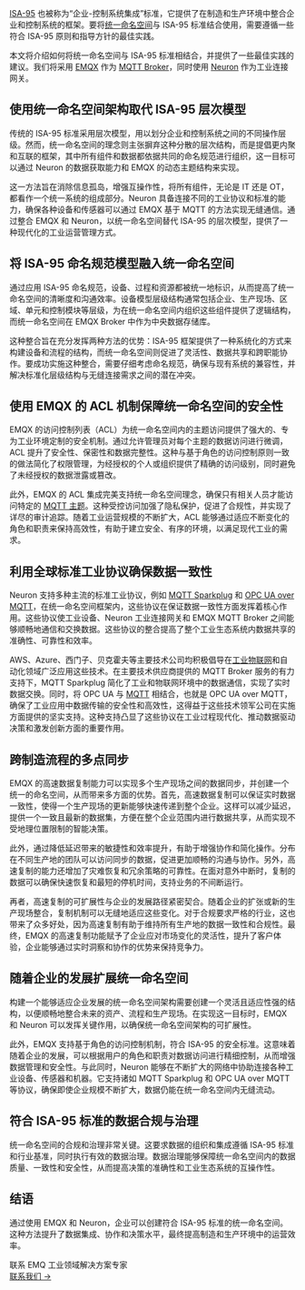 [ISA-95](https://www.emqx.com/zh/blog/exploring-isa95-standards-in-manufacturing) 也被称为“企业-控制系统集成”标准，它提供了在制造和生产环境中整合企业和控制系统的框架。要将[统一命名空间](https://www.emqx.com/zh/blog/unified-namespace-next-generation-data-fabric-for-iiot)与 ISA-95 标准结合使用，需要遵循一些符合 ISA-95 原则和指导方针的最佳实践。

本文将介绍如何将统一命名空间与 ISA-95 标准相结合，并提供了一些最佳实践的建议。我们将采用 [EMQX](https://www.emqx.com/zh/products/emqx) 作为 [MQTT Broker](https://www.emqx.com/zh/blog/the-ultimate-guide-to-mqtt-broker-comparison)，同时使用 [Neuron](https://neugates.io/zh) 作为工业连接网关。

## 使用统一命名空间架构取代 ISA-95 层次模型

传统的 ISA-95 标准采用层次模型，用以划分企业和控制系统之间的不同操作层级。然而，统一命名空间的理念则主张摒弃这种分散的层次结构，而是提倡更内聚和互联的框架，其中所有组件和数据都依据共同的命名规范进行组织，这一目标可以通过 Neuron 的数据获取能力和 EMQX 的动态主题结构来实现。

这一方法旨在消除信息孤岛，增强互操作性，将所有组件，无论是 IT 还是 OT，都看作一个统一系统的组成部分。Neuron 具备连接不同的工业协议和标准的能力，确保各种设备和传感器可以通过 EMQX 基于 MQTT 的方法实现无缝通信。通过整合 EMQX 和 Neuron，以统一命名空间替代 ISA-95 的层次模型，提供了一种现代化的工业运营管理方式。

## 将 ISA-95 命名规范模型融入统一命名空间

通过应用 ISA-95 命名规范，设备、过程和资源都被统一地标识，从而提高了统一命名空间的清晰度和沟通效率。设备模型层级结构通常包括企业、生产现场、区域、单元和控制模块等层级，为在统一命名空间内组织这些组件提供了逻辑结构，而统一命名空间在 EMQX Broker 中作为中央数据存储库。

这种整合旨在充分发挥两种方法的优势：ISA-95 框架提供了一种系统化的方式来构建设备和流程的结构，而统一命名空间则促进了灵活性、数据共享和跨职能协作。要成功实施这种整合，需要仔细考虑命名规范，确保与现有系统的兼容性，并解决标准化层级结构与无缝连接需求之间的潜在冲突。

## 使用 EMQX 的 ACL 机制保障统一命名空间的安全性

EMQX 的访问控制列表（ACL）为统一命名空间内的主题访问提供了强大的、专为工业环境定制的安全机制。通过允许管理员对每个主题的数据访问进行微调，ACL 提升了安全性、保密性和数据完整性。这种与基于角色的访问控制原则一致的做法简化了权限管理，为经授权的个人或组织提供了精确的访问级别，同时避免了未经授权的数据泄露或篡改。

此外，EMQX 的 ACL 集成完美支持统一命名空间理念，确保只有相关人员才能访问特定的 [MQTT 主题](https://www.emqx.com/zh/blog/advanced-features-of-mqtt-topics)。这种受控访问加强了隐私保护，促进了合规性，并实现了详尽的审计追踪。随着工业运营规模的不断扩大，ACL 能够通过适应不断变化的角色和职责来保持高效性，有助于建立安全、有序的环境，以满足现代工业的需求。

## 利用全球标准工业协议确保数据一致性

Neuron 支持多种主流的标准工业协议，例如 [MQTT Sparkplug](https://www.emqx.com/zh/blog/mqtt-sparkplug-bridging-it-and-ot-in-industry-4-0) 和 [OPC UA over MQTT](https://www.emqx.com/zh/blog/opc-ua-over-mqtt-the-future-of-it-and-ot-convergence)，在统一命名空间框架内，这些协议在保证数据一致性方面发挥着核心作用。这些协议使工业设备、Neuron 工业连接网关和 EMQX MQTT Broker 之间能够顺畅地通信和交换数据。这些协议的整合提高了整个工业生态系统内数据共享的准确性、可靠性和效率。

AWS、Azure、西门子、贝克霍夫等主要技术公司均积极倡导在[工业物联网](https://www.emqx.com/zh/blog/iiot-explained-examples-technologies-benefits-and-challenges)和自动化领域广泛应用这些技术。在主要技术供应商提供的 MQTT Broker 服务的有力支持下，MQTT Sparkplug 简化了工业和物联网环境中的数据通信，实现了实时数据交换。同时，将 OPC UA 与 [MQTT](https://www.emqx.com/zh/blog/the-easiest-guide-to-getting-started-with-mqtt) 相结合，也就是 OPC UA over MQTT，确保了工业应用中数据传输的安全性和高效性，这得益于这些技术领军公司在实施方面提供的坚实支持。这种支持凸显了这些协议在工业过程现代化、推动数据驱动决策和激发创新方面的重要作用。

## 跨制造流程的多点同步

EMQX 的高速数据复制能力可以实现多个生产现场之间的数据同步，并创建一个统一的命名空间，从而带来多方面的优势。首先，高速数据复制可以保证实时数据一致性，使得一个生产现场的更新能够快速传递到整个企业。这样可以减少延迟，提供一个一致且最新的数据集，方便在整个企业范围内进行数据共享，从而实现不受地理位置限制的智能决策。

此外，通过降低延迟带来的敏捷性和效率提升，有助于增强协作和简化操作。分布在不同生产地的团队可以访问同步的数据，促进更加顺畅的沟通与协作。另外，高速复制的能力还增加了灾难恢复和冗余策略的可靠性。在面对意外中断时，复制的数据可以确保快速恢复和最短的停机时间，支持业务的不间断运行。

再者，高速复制的可扩展性与企业的发展路径紧密契合。随着企业的扩张或新的生产现场整合，复制机制可以无缝地适应这些变化。对于合规要求严格的行业，这也带来了众多好处，因为高速复制有助于维持所有生产地的数据一致性和合规性。最终，EMQX 的高速复制功能赋予了企业应对市场变化的灵活性，提升了客户体验，企业能够通过实时洞察和协作的优势来保持竞争力。

## 随着企业的发展扩展统一命名空间

构建一个能够适应企业发展的统一命名空间架构需要创建一个灵活且适应性强的结构，以便顺畅地整合未来的资产、流程和生产现场。在实现这一目标时，EMQX 和 Neuron 可以发挥关键作用，以确保统一命名空间架构的可扩展性。

此外，EMQX 支持基于角色的访问控制机制，符合 ISA-95 的安全标准。这意味着随着企业的发展，可以根据用户的角色和职责对数据访问进行精细控制，从而增强数据管理和安全性。与此同时，Neuron 能够在不断扩大的网络中协助连接各种工业设备、传感器和机器。它支持诸如 MQTT Sparkplug 和 OPC UA over MQTT 等协议，确保即使企业规模不断扩大，数据仍能在统一命名空间内无缝流动。

## 符合 ISA-95 标准的数据合规与治理

统一命名空间的合规和治理非常关键。这要求数据的组织和集成遵循 ISA-95 标准和行业基准，同时执行有效的数据治理。数据治理能够保障统一命名空间内的数据质量、一致性和安全性，从而提高决策的准确性和工业生态系统的互操作性。

## 结语

通过使用 EMQX 和 Neuron，企业可以创建符合 ISA-95 标准的统一命名空间。这种方法提升了数据集成、协作和决策水平，最终提高制造和生产环境中的运营效率。



<section class="promotion">
    <div>
        联系 EMQ 工业领域解决方案专家
    </div>
    <a href="https://www.emqx.com/zh/contact?product=solutions" class="button is-gradient px-5">联系我们 →</a>
</section>
